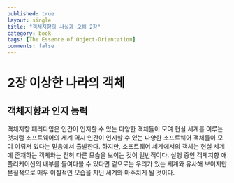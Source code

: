 ```yaml
---
published: true
layout: single
title: "객체지향의 사실과 오해 2장"
category: book
tags: [The Essence of Object-Orientation]
comments: false
---
```


# 2장 이상한 나라의 객체

## 객체지향과 인지 능력

객체지향 패러다임은 인간이 인지할 수 있는 다양한 객체들이 모여 현실 세계를 이루는 것처럼 소프트웨어의 세계 역시 인간이 인지할 수 있는 다양한 소프트웨어 객체들이 모여 이뤄져 있다는 믿음에서 출발한다. 하지만, 소프트웨어 세계에서의 객체는 현실 세계에 존재하는 객체와는 전혀 다른 모습을 보이는 것이 일반적이다. 실행 중인 객체지향 애플리케이션의 내부를 들여다볼 수 있다면 겉으로는 우리가 있는 세계와 유사해 보이지만 본질적으로 매우 이질적인 모습을 지닌 세계와 마주치게 될 것이다.
